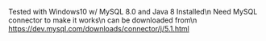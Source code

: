 Tested with Windows10 w/ MySQL 8.0 and Java 8 Installed\n
Need MySQL connector to make it works\n
can be downloaded from\n
https://dev.mysql.com/downloads/connector/j/5.1.html
